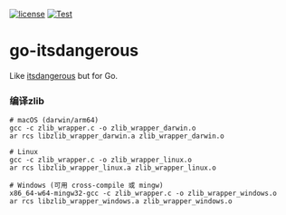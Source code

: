 [![license](http://img.shields.io/badge/license-MIT-green.svg?style=flat-square)](https://github.com/iromli/go-itsdangerous/blob/master/LICENSE)
[![Test](https://github.com/iromli/go-itsdangerous/actions/workflows/test.yml/badge.svg)](https://github.com/iromli/go-itsdangerous/actions/workflows/test.yml)

go-itsdangerous
===============

Like [itsdangerous](https://pythonhosted.org/itsdangerous/) but for Go.

### 编译zlib
```shell
# macOS (darwin/arm64)
gcc -c zlib_wrapper.c -o zlib_wrapper_darwin.o
ar rcs libzlib_wrapper_darwin.a zlib_wrapper_darwin.o

# Linux
gcc -c zlib_wrapper.c -o zlib_wrapper_linux.o
ar rcs libzlib_wrapper_linux.a zlib_wrapper_linux.o

# Windows (可用 cross-compile 或 mingw)
x86_64-w64-mingw32-gcc -c zlib_wrapper.c -o zlib_wrapper_windows.o
ar rcs libzlib_wrapper_windows.a zlib_wrapper_windows.o

```



